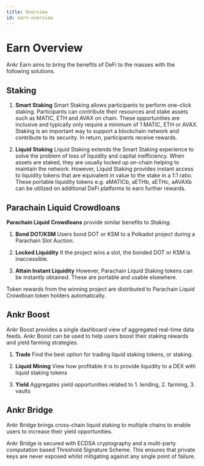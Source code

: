 ```yaml
---
title: Overview
id: earn-overview
---
```


# Earn Overview

Ankr Earn aims to bring the benefits of DeFi to the masses with the following solutions. 

## Staking

1. **Smart Staking**
Smart Staking allows participants to perform one-click staking. Participants can contribute their resources and stake assets such as MATIC, ETH and AVAX on chain. These opportunities are inclusive and typically only require a minimum of 1 MATIC, ETH or AVAX. Staking is an important way to support a blockchain network and contribute to its security. In return, participants receive rewards. 

2. **Liquid Staking**
Liquid Staking extends the Smart Staking experience to solve the problem of loss of liquidity and capital inefficiency. When assets are staked, they are usually locked up on-chain helping to maintain the network. However, Liquid Staking provides instant access to liquidity tokens that are equivalent in value to the stake in a 1:1 ratio. These portable liquidity tokens e.g. aMATICb, aETHb, aETHc, aAVAXb can be utilized on additional DeFi platforms to earn further rewards.

## Parachain Liquid Crowdloans
**Parachain Liquid Crowdloans** provide similar benefits to *Staking*. 

1. **Bond DOT/KSM**
Users bond DOT or KSM to a Polkadot project during a Parachain Slot Auction. 

2. **Locked Liquidity**
It the project wins a slot, the bonded DOT or KSM is inaccessible.

3. **Attain Instant Liquidity**
However, Parachain Liquid Staking tokens can be instantly obtained. These are portable and usable elsewhere. 

Token rewards from the winning project are distributed to Parachain Liquid Crowdloan token holders automatically. 

## Ankr Boost

Ankr Boost provides a single dashboard view of aggregated real-time data feeds. Ankr Boost can be used to help users boost their staking rewards and yield farming strategies. 

1. **Trade** 
Find the best option for trading liquid staking tokens, or staking.

2. **Liquid Mining** 
View how profitable it is to provide liquidity to a DEX with liquid staking tokens

3. **Yield**
Aggregates yield opportunities related to 1. lending, 2. farming, 3. vaults

## Ankr Bridge

Ankr Bridge brings cross-chain liquid staking to multiple chains to enable users to increase their yield opportunities.

Ankr Bridge is secured with ECDSA cryptography and a multi-party computation based Threshold Signature Scheme. This ensures that private keys are never exposed whilst mitigating against any single point of failure. 





